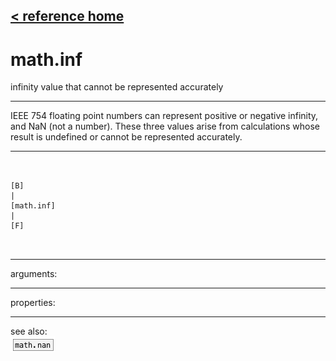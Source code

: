 [< reference home](ceammc_lib.html)
---

# math.inf


infinity value that cannot be represented accurately

---

IEEE 754 floating point numbers can represent positive or negative infinity, and
            NaN (not a number). These three values arise from calculations whose result is
            undefined or cannot be represented accurately.
<br>


---


```


[B]
|
[math.inf]
|
[F]

            
```

---
arguments:


---
properties:


---
see also:<br>
[![math.nan](img/object_math.nan.png)](math.nan.html)
